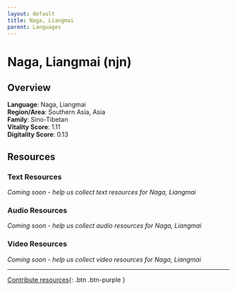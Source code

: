 ```yaml
---
layout: default
title: Naga, Liangmai
parent: Languages
---
```


# Naga, Liangmai (njn)

## Overview

**Language**: Naga, Liangmai  
**Region/Area**: Southern Asia, Asia  
**Family**: Sino-Tibetan  
**Vitality Score**: 1.11  
**Digitality Score**: 0.13  

## Resources

### Text Resources
*Coming soon - help us collect text resources for Naga, Liangmai*

### Audio Resources
*Coming soon - help us collect audio resources for Naga, Liangmai*

### Video Resources
*Coming soon - help us collect video resources for Naga, Liangmai*

---

[Contribute resources](https://fairtrain.github.io/){: .btn .btn-purple }

